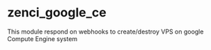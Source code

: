 # zenci_google_ce
This module respond on webhooks to create/destroy VPS on google Compute Engine system
